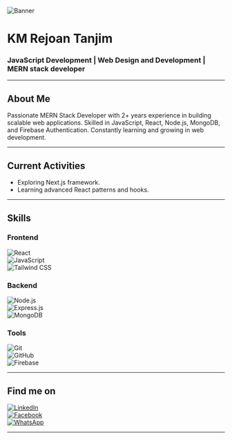 <!-- Banner Image -->
![Banner](https://i.ibb.co.com/zVxXHgTN/1718210429417.jpg)

# KM Rejoan Tanjim
### JavaScript Development | Web Design and Development | MERN stack developer

---

## About Me
Passionate MERN Stack Developer with 2+ years experience in building scalable web applications. Skilled in JavaScript, React, Node.js, MongoDB, and Firebase Authentication. Constantly learning and growing in web development.

---

## Current Activities
- Exploring Next.js framework.
- Learning advanced React patterns and hooks.

---

## Skills

### Frontend  
![React](https://img.shields.io/badge/React-61DAFB?style=for-the-badge&logo=react&logoColor=black)  
![JavaScript](https://img.shields.io/badge/JavaScript-F7DF1E?style=for-the-badge&logo=javascript&logoColor=black)  
![Tailwind CSS](https://img.shields.io/badge/Tailwind_CSS-38B2AC?style=for-the-badge&logo=tailwind-css&logoColor=white)  

### Backend  
![Node.js](https://img.shields.io/badge/Node.js-339933?style=for-the-badge&logo=node.js&logoColor=white)  
![Express.js](https://img.shields.io/badge/Express.js-000000?style=for-the-badge)  
![MongoDB](https://img.shields.io/badge/MongoDB-47A248?style=for-the-badge&logo=mongodb&logoColor=white)  

### Tools  
![Git](https://img.shields.io/badge/Git-F05032?style=for-the-badge&logo=git&logoColor=white)  
![GitHub](https://img.shields.io/badge/GitHub-181717?style=for-the-badge&logo=github&logoColor=white)  
![Firebase](https://img.shields.io/badge/Firebase-FFCA28?style=for-the-badge&logo=firebase&logoColor=black)  

---

## Find me on

[![LinkedIn](https://img.shields.io/badge/LinkedIn-0077B5?style=for-the-badge&logo=linkedin&logoColor=white)](https://www.linkedin.com/in/km-rejoan-tanjim)  
[![Facebook](https://img.shields.io/badge/Facebook-1877F2?style=for-the-badge&logo=facebook&logoColor=white)](https://www.facebook.com/km.rahat.814194)  
[![WhatsApp](https://img.shields.io/badge/WhatsApp-25D366?style=for-the-badge&logo=whatsapp&logoColor=white)](https://wa.me/8801716130901)


---

